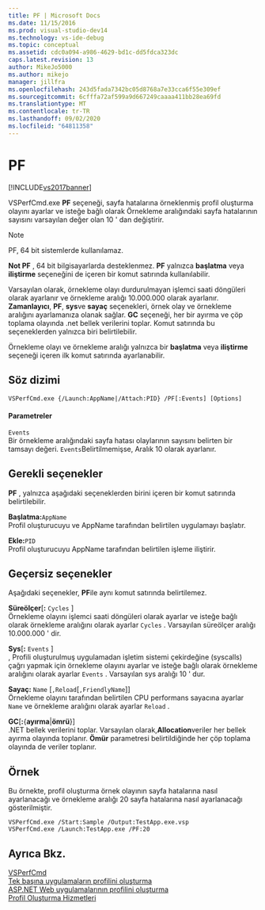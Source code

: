 ```yaml
---
title: PF | Microsoft Docs
ms.date: 11/15/2016
ms.prod: visual-studio-dev14
ms.technology: vs-ide-debug
ms.topic: conceptual
ms.assetid: cdc0a094-a986-4629-bd1c-dd5fdca323dc
caps.latest.revision: 13
author: MikeJo5000
ms.author: mikejo
manager: jillfra
ms.openlocfilehash: 243d5fada7342bc05d8768a7e33cca6f55e309ef
ms.sourcegitcommit: 6cfffa72af599a9d667249caaaa411bb28ea69fd
ms.translationtype: MT
ms.contentlocale: tr-TR
ms.lasthandoff: 09/02/2020
ms.locfileid: "64811358"
---
```

# <a name="pf"></a>PF
[!INCLUDE[vs2017banner](../includes/vs2017banner.md)]

VSPerfCmd.exe **PF** seçeneği, sayfa hatalarına örneklenmiş profil oluşturma olayını ayarlar ve isteğe bağlı olarak Örnekleme aralığındaki sayfa hatalarının sayısını varsayılan değer olan 10 ' dan değiştirir.  
  
> [!NOTE]
> PF, 64 bit sistemlerde kullanılamaz.  
  
 **Not PF** , 64 bit bilgisayarlarda desteklenmez. **PF** yalnızca **başlatma** veya **iliştirme** seçeneğini de içeren bir komut satırında kullanılabilir.  
  
 Varsayılan olarak, örnekleme olayı durdurulmayan işlemci saati döngüleri olarak ayarlanır ve örnekleme aralığı 10.000.000 olarak ayarlanır. **Zamanlayıcı**, **PF**, **sys**ve **sayaç** seçenekleri, örnek olay ve örnekleme aralığını ayarlamanıza olanak sağlar. **GC** seçeneği, her bir ayırma ve çöp toplama olayında .net bellek verilerini toplar. Komut satırında bu seçeneklerden yalnızca biri belirtilebilir.  
  
 Örnekleme olayı ve örnekleme aralığı yalnızca bir **başlatma** veya **iliştirme** seçeneği içeren ilk komut satırında ayarlanabilir.  
  
## <a name="syntax"></a>Söz dizimi  
  
```  
VSPerfCmd.exe {/Launch:AppName|/Attach:PID} /PF[:Events] [Options]  
```  
  
#### <a name="parameters"></a>Parametreler  
 `Events`  
 Bir örnekleme aralığındaki sayfa hatası olaylarının sayısını belirten bir tamsayı değeri. `Events`Belirtilmemişse, Aralık 10 olarak ayarlanır.  
  
## <a name="required-options"></a>Gerekli seçenekler  
 **PF** , yalnızca aşağıdaki seçeneklerden birini içeren bir komut satırında belirtilebilir.  
  
 **Başlatma:**`AppName`  
 Profil oluşturucuyu ve AppName tarafından belirtilen uygulamayı başlatır.  
  
 **Ekle:**`PID`  
 Profil oluşturucuyu AppName tarafından belirtilen işleme iliştirir.  
  
## <a name="invalid-options"></a>Geçersiz seçenekler  
 Aşağıdaki seçenekler, **PF**ile aynı komut satırında belirtilemez.  
  
 **Süreölçer**[**:** `Cycles` ]  
 Örnekleme olayını işlemci saati döngüleri olarak ayarlar ve isteğe bağlı olarak örnekleme aralığını olarak ayarlar `Cycles` . Varsayılan süreölçer aralığı 10.000.000 ' dir.  
  
 **Sys**[**:** `Events` ]  
 , Profili oluşturulmuş uygulamadan işletim sistemi çekirdeğine (syscalls) çağrı yapmak için örnekleme olayını ayarlar ve isteğe bağlı olarak örnekleme aralığını olarak ayarlar `Events` . Varsayılan sys aralığı 10 ' dur.  
  
 **Sayaç:** `Name` [`,Reload`[`,FriendlyName`]]  
 Örnekleme olayını tarafından belirtilen CPU performans sayacına ayarlar `Name` ve örnekleme aralığını olarak ayarlar `Reload` .  
  
 **GC**[**:**{**ayırma**&#124;**ömrü**}]  
 .NET bellek verilerini toplar. Varsayılan olarak,**Allocation**veriler her bellek ayırma olayında toplanır. **Ömür** parametresi belirtildiğinde her çöp toplama olayında de veriler toplanır.  
  
## <a name="example"></a>Örnek  
 Bu örnekte, profil oluşturma örnek olayının sayfa hatalarına nasıl ayarlanacağı ve örnekleme aralığı 20 sayfa hatalarına nasıl ayarlanacağı gösterilmiştir.  
  
```  
VSPerfCmd.exe /Start:Sample /Output:TestApp.exe.vsp  
VSPerfCmd.exe /Launch:TestApp.exe /PF:20  
```  
  
## <a name="see-also"></a>Ayrıca Bkz.  
 [VSPerfCmd](../profiling/vsperfcmd.md)   
 [Tek başına uygulamaların profilini oluşturma](../profiling/command-line-profiling-of-stand-alone-applications.md)   
 [ASP.NET Web uygulamalarının profilini oluşturma](../profiling/command-line-profiling-of-aspnet-web-applications.md)   
 [Profil Oluşturma Hizmetleri](../profiling/command-line-profiling-of-services.md)
